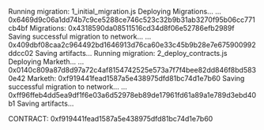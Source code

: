 Running migration: 1_initial_migration.js
  Deploying Migrations...
  ... 0x6469d9c06a1dd74b7c9ce5288ce746c523c32b9b31ab3270f95b06cc771cb4bf
  Migrations: 0x4318590da08511516cd34d8f06e52786efb2989f
Saving successful migration to network...
  ... 0x409dbf08caa2c964492bd1646913d76ca60e33c45b9b28e7e675900992ddcc02
Saving artifacts...
Running migration: 2_deploy_contracts.js
  Deploying Marketh...
  ... 0x0140c809a87d8d97a72c4af8154742525e573a7f7f4bee82dd846f8bd5830e42
  Marketh: 0xf919441fead1587a5e438975dfd81bc74d1e7b60
Saving successful migration to network...
  ... 0xff96ffeb4dd5ea9df1f6e03a6d52978eb89de17961fd61a89a1e789d3ebd40b1
Saving artifacts...

CONTRACT: 0xf919441fead1587a5e438975dfd81bc74d1e7b60